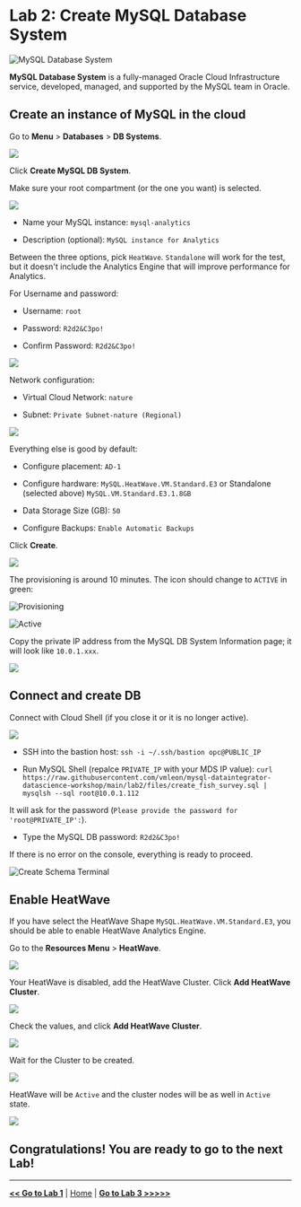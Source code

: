 # Lab 2: Create MySQL Database System

![MySQL Database System](images/mds_banner.png)

**MySQL Database System** is a fully-managed Oracle Cloud Infrastructure service, developed, managed, and supported by the MySQL team in Oracle.

## Create an instance of MySQL in the cloud

Go to **Menu** > **Databases** > **DB Systems**.

![](images/mysql_menu.png)

Click **Create MySQL DB System**.

Make sure your root compartment (or the one you want) is selected.

![](images/mysql_create_button.png)

- Name your MySQL instance: `mysql-analytics`

- Description (optional): `MySQL instance for Analytics`

Between the three options, pick `HeatWave`. `Standalone` will work for the test, but it doesn't include the Analytics Engine that will improve performance for Analytics.

For Username and password:

- Username: `root`

- Password: `R2d2&C3po!`

- Confirm Password: `R2d2&C3po!`

![](images/mysql_create_db_fields.png)

Network configuration:

- Virtual Cloud Network: `nature`

- Subnet: `Private Subnet-nature (Regional)`

![](images/mysql_vcn_fields.png)

Everything else is good by default:

- Configure placement: `AD-1`

- Configure hardware: `MySQL.HeatWave.VM.Standard.E3` or Standalone (selected above) `MySQL.VM.Standard.E3.1.8GB`

- Data Storage Size (GB): `50`

- Configure Backups: `Enable Automatic Backups`

Click **Create**.

![](images/mysql_shape_fields.png)

The provisioning is around 10 minutes. The icon should change to `ACTIVE` in green:

![Provisioning](images/mds-provisioning.png)

![Active](images/mds-active.png)

Copy the private IP address from the MySQL DB System Information page; it will look like `10.0.1.xxx`.

![](images/mysql_private_ip.png)

## Connect and create DB

Connect with Cloud Shell (if you close it or it is no longer active).

![](images/cloud_shell.png)

- SSH into the bastion host: `ssh -i ~/.ssh/bastion opc@PUBLIC_IP`

- Run MySQL Shell (repalce `PRIVATE_IP` with your MDS IP value): `curl https://raw.githubusercontent.com/vmleon/mysql-dataintegrator-datascience-workshop/main/lab2/files/create_fish_survey.sql | mysqlsh --sql root@10.0.1.112`

It will ask for the password (`Please provide the password for 'root@PRIVATE_IP':`). 

- Type the MySQL DB password: `R2d2&C3po!`

If there is no error on the console, everything is ready to proceed.

![Create Schema Terminal](images/create_schema_mysql_terminal.png)

## Enable HeatWave

If you have select the HeatWave Shape `MySQL.HeatWave.VM.Standard.E3`, you should be able to enable HeatWave Analytics Engine.

Go to the **Resources Menu** > **HeatWave**.

![](images/mds_heatwave_menu.png)

Your HeatWave is disabled, add the HeatWave Cluster. Click **Add HeatWave Cluster**.

![](images/mds_heatwave_add_cluster.png)

Check the values, and click **Add HeatWave Cluster**.

![](images/mds_heatwave_select_shape.png)

Wait for the Cluster to be created.

![](images/mds_heatwave_creating.png)

HeatWave will be `Active` and the cluster nodes will be as well in `Active` state.

![](images/mds_heatwave_active.png)

## Congratulations! You are ready to go to the next Lab!

---

[**<< Go to Lab 1**](../lab1/README.md) | [Home](../README.md) | [**Go to Lab 3 >>>>>**](../lab3/README.md)